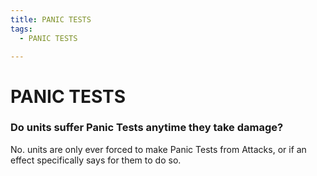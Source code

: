 ```yaml
---
title: PANIC TESTS
tags:
  - PANIC TESTS

---
```


# PANIC TESTS

### Do units suffer Panic Tests anytime they take damage?

No. units are only ever forced to make Panic Tests from Attacks, or if an effect specifically says for them to do so.


